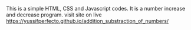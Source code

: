 This is a simple HTML, CSS and Javascript codes. It is a number increase and decrease program.
visit site on live https://yussifperfecto.github.io/addition_substraction_of_numbers/
